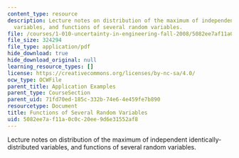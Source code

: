 ```yaml
---
content_type: resource
description: Lecture notes on distribution of the maximum of independent identically-distributed
  variables, and functions of several random variables.
file: /courses/1-010-uncertainty-in-engineering-fall-2008/5082ee7af11a0c0c20ee9d6e31552af8_app_11.pdf
file_size: 324294
file_type: application/pdf
hide_download: true
hide_download_original: null
learning_resource_types: []
license: https://creativecommons.org/licenses/by-nc-sa/4.0/
ocw_type: OCWFile
parent_title: Application Examples
parent_type: CourseSection
parent_uid: 71fd70ed-185c-332b-74e6-4e459fe7b890
resourcetype: Document
title: Functions of Several Random Variables
uid: 5082ee7a-f11a-0c0c-20ee-9d6e31552af8
---
```

Lecture notes on distribution of the maximum of independent identically-distributed variables, and functions of several random variables.